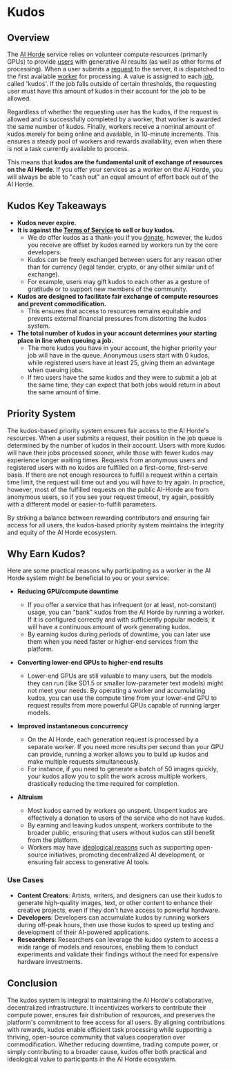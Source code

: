 # Kudos

## Overview

The [AI Horde](definitions.md#ai-horde) service relies on volunteer compute resources (primarily GPUs) to provide [users](definitions.md#user) with generative AI results (as well as other forms of processing). When a user submits a [request](definitions.md#request) to the server, it is dispatched to the first available [worker](definitions.md#worker) for processing. A value is assigned to each [job](definitions.md#job), called 'kudos'. If the job falls outside of certain thresholds, the requesting user must have this amount of kudos in their account for the job to be allowed.

Regardless of whether the requesting user has the kudos, if the request is allowed and is successfully completed by a worker, that worker is awarded the same number of kudos. Finally, workers receive a nominal amount of kudos merely for being online and available, in 10-minute increments. This ensures a steady pool of workers and rewards availability, even when there is not a task currently available to process.

This means that **kudos are the fundamental unit of exchange of resources on the AI Horde**. If you offer your services as a worker on the AI Horde, you will always be able to "cash out" an equal amount of effort back out of the AI Horde.

## Kudos Key Takeaways

- **Kudos never expire.**
- **It is against the [Terms of Service](https://aihorde.net/terms) to sell or buy kudos.**
  - We *do* offer kudos as a thank-you if you [donate](https://www.patreon.com/db0), however, the kudos you receive are offset by kudos earned by workers run by the core developers.
  - Kudos *can* be freely exchanged between users for any reason other than for currency (legal tender, crypto, or any other similar unit of exchange).
  - For example, users may gift kudos to each other as a gesture of gratitude or to support new members of the community.
- **Kudos are designed to facilitate fair exchange of compute resources and prevent commodification.**
  - This ensures that access to resources remains equitable and prevents external financial pressures from distorting the kudos system.
- **The total number of kudos in your account determines your starting place in line when queuing a job.**
  - The more kudos you have in your account, the higher priority your job will have in the queue. Anonymous users start with 0 kudos, while registered users have at least 25, giving them an advantage when queuing jobs.
  - If two users have the same kudos and they were to submit a job at the same time, they can expect that both jobs would return in about the same amount of time.

## Priority System

The kudos-based priority system ensures fair access to the AI Horde's resources. When a user submits a request, their position in the job queue is determined by the number of kudos in their account. Users with more kudos will have their jobs processed sooner, while those with fewer kudos may experience longer waiting times. Requests from anonymous users and registered users with no kudos are fulfilled on a first-come, first-serve basis. If there are not enough resources to fulfill a request within a certain time limit, the request will time out and you will have to try again. In practice, however, most of the fulfilled requests on the public AI-Horde are from anonymous users, so if you see your request timeout, try again, possibly with a different model or easier-to-fulfill parameters.

By striking a balance between rewarding contributors and ensuring fair access for all users, the kudos-based priority system maintains the integrity and equity of the AI Horde ecosystem.

## Why Earn Kudos?

Here are some practical reasons why participating as a worker in the AI Horde system might be beneficial to you or your service:

- **Reducing GPU/compute downtime**
  - If you offer a service that has infrequent (or at least, not-constant) usage, you can "bank" kudos from the AI Horde by running a worker. If it is configured correctly and with sufficiently popular models, it will have a continuous amount of work generating kudos.
  - By earning kudos during periods of downtime, you can later use them when you need faster or higher-end services from the platform.

- **Converting lower-end GPUs to higher-end results**
  - Lower-end GPUs are still valuable to many users, but the models they can run (like SD1.5 or smaller low-parameter text models) might not meet your needs. By operating a worker and accumulating kudos, you can use the compute time from your lower-end GPU to request results from more powerful GPUs capable of running larger models.

- **Improved instantaneous concurrency**
  - On the AI Horde, each generation request is processed by a separate worker. If you need more results per second than your GPU can provide, running a worker allows you to build up kudos and make multiple requests simultaneously.
  - For instance, if you need to generate a batch of 50 images quickly, your kudos allow you to split the work across multiple workers, drastically reducing the time required for completion.

- **Altruism**
  - Most kudos earned by workers go unspent. Unspent kudos are effectively a donation to users of the service who do not have kudos.
  - By earning and leaving kudos unspent, workers contribute to the broader public, ensuring that users without kudos can still benefit from the platform.
  - Workers may have [ideological reasons](why.md) such as supporting open-source initiatives, promoting decentralized AI development, or ensuring fair access to generative AI tools.

### Use Cases

- **Content Creators**: Artists, writers, and designers can use their kudos to generate high-quality images, text, or other content to enhance their creative projects, even if they don't have access to powerful hardware.
- **Developers**: Developers can accumulate kudos by running workers during off-peak hours, then use those kudos to speed up testing and development of their AI-powered applications.
- **Researchers**: Researchers can leverage the kudos system to access a wide range of models and resources, enabling them to conduct experiments and validate their findings without the need for expensive hardware investments.

## Conclusion

The kudos system is integral to maintaining the AI Horde's collaborative, decentralized infrastructure. It incentivizes workers to contribute their compute power, ensures fair distribution of resources, and preserves the platform's commitment to free access for all users. By aligning contributions with rewards, kudos enable efficient task processing while supporting a thriving, open-source community that values cooperation over commodification. Whether reducing downtime, trading compute power, or simply contributing to a broader cause, kudos offer both practical and ideological value to participants in the AI Horde ecosystem.
